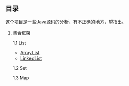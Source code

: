 ## 目录

这个项目是一些Java源码的分析，有不正确的地方，望指出。

<!--TOC-->

1. 集合框架

   1.1 List

   - [ArrayList](./ArrayList.md)
   - [LinkedList](./LinkedList.md)

   1.2 Set

   1.3 Map

<!--/TOC-->